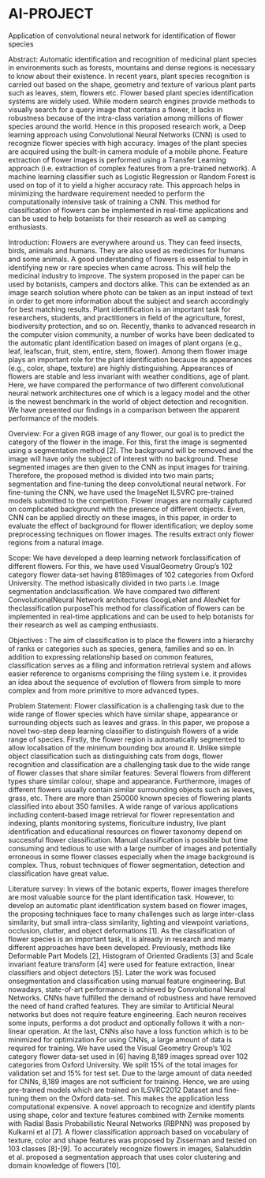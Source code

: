 # AI-PROJECT
Application of convolutional neural network  for identification of flower species

Abstract: Automatic identification and recognition of medicinal plant species in environments such as forests, mountains and dense regions is necessary to know about their existence. In recent years, plant species recognition is carried out based on the shape, geometry and texture of various plant parts such as leaves, stem, flowers etc. Flower based plant species identification systems are widely used. While modern search engines provide methods to visually search for a query image that contains a flower, it lacks in robustness because of the intra-class variation among millions of flower species around the world. Hence in this proposed research work, a Deep learning approach using Convolutional Neural Networks (CNN) is used to recognize flower species with high accuracy. Images of the plant species are acquired using the built-in camera module of a mobile phone. Feature extraction of flower images is performed using a Transfer Learning approach (i.e. extraction of complex features from a pre-trained network). A machine learning classifier such as Logistic Regression or Random Forest is used on top of it to yield a higher accuracy rate. This approach helps in minimizing the hardware requirement needed to perform the computationally intensive task of training a CNN. This method for classification of flowers can be implemented in real-time applications and can be used to help botanists for their research as well as camping enthusiasts.

Introduction: Flowers are everywhere around us. They can feed insects, birds, animals and humans. They are also used as medicines for humans and some animals. A good understanding of flowers is essential to help in identifying new or rare species when came across. This will help the medicinal industry to improve. The system proposed in the paper can be used by botanists, campers and doctors alike. This can be extended as an image search solution where photo can be taken as an input instead of text in order to get more information about the subject and search accordingly for best matching results.
Plant identification is an important task for researchers, students, and practitioners in field of the agriculture, forest, biodiversity protection, and so on. Recently, thanks to advanced research in the computer vision community, a number of works have been dedicated to the automatic plant identification based on images of plant organs (e.g., leaf, leafscan, fruit, stem, entire, stem, flower). Among them flower image plays an important role for the plant identification because its appearances (e.g., color, shape, texture) are highly distinguishing. Appearances of flowers are stable and less invariant with weather conditions, age of plant. 
Here, we have compared the performance of two different convolutional neural network architectures one of which is a legacy model and the other is the newest benchmark in the world of object detection and recognition. We have presented our findings in a comparison between the apparent performance of the models.

Overview: For a given RGB image of any flower, our goal is to predict the category of the flower in the image. For this, first the image is segmented using a segmentation method [2]. The background will be removed and the image will have only the subject of interest with no background. These segmented images are then given to the CNN as input images for training. Therefore, the proposed method is divided into two main parts; segmentation and fine-tuning the deep convolutional neural network. For fine-tuning the CNN, we have used the ImageNet ILSVRC pre-trained models submitted to the competition.
Flower images are normally captured on complicated background with the presence of different objects. Even, CNN can be applied directly on these images, in this paper, in order to evaluate the effect of background for flower identification; we deploy some preprocessing techniques on flower images. The results extract only flower regions from a natural image. 

Scope: We have  developed  a  deep  learning  network  forclassification of  different  flowers. For  this, we  have  used  VisualGeometry  Group’s  102  category  flower  data-set  having  8189images of  102  categories  from  Oxford University. The method isbasically  divided  in  two  parts  i.e.  Image  segmentation  andclassification.  We  have  compared  two  different  ConvolutionalNeural  Network  architectures  GoogLeNet  and  AlexNet  for  theclassification  purposeThis method for classification of flowers  can  be  implemented  in  real-time  applications  and  can  be  used  to  help  botanists  for  their research as well as camping enthusiasts. 

Objectives : The aim of classification is to place the flowers into a hierarchy of ranks or categories such as species, genera, families and so on. In addition to expressing relationship based on common features, classification serves as a filing and information retrieval system and allows easier reference to organisms comprising the filing system i.e. it provides an idea about the sequence of evolution of flowers from simple to more complex and from more primitive to more advanced types.

Problem Statement: Flower classification is a challenging task due to the wide range of flower species which have similar shape, appearance or surrounding objects such as leaves and grass. In this paper, we propose a novel two-step deep learning classifier to distinguish flowers of a wide range of species. Firstly, the flower region is automatically segmented to allow localisation of the minimum bounding box around it.
Unlike simple object classification such as distinguishing cats from dogs, flower recognition and classification are a challenging task due to the wide range of flower classes that share similar features: Several flowers from different types share similar colour, shape and appearance. Furthermore, images of different flowers usually contain similar surrounding objects such as leaves, grass, etc. There are more than 250000 known species of flowering plants classified into about 350 families.
A wide range of various applications including content-based image retrieval for flower representation and indexing, plants monitoring systems, floriculture industry, live plant identification and educational resources on flower taxonomy depend on successful flower classification. Manual classification is possible but time consuming and tedious to use with a large number of images and potentially erroneous in some flower classes especially when the image background is complex. Thus, robust techniques of flower segmentation, detection and classification have great value.

Literature survey:
In views of the botanic experts, flower images therefore are most valuable source for the plant identification task. However, to develop an automatic plant identification system based on flower images, the proposing techniques face to many challenges such as large inter-class similarity, but small intra-class similarity, lighting and viewpoint variations, occlusion, clutter, and object deformations [1].
As the classification of flower species is an important task, it is already in research and many different approaches have been developed. Previously, methods like Deformable Part Models [2], Histogram of Oriented Gradients [3] and Scale invariant feature transform [4] were used for feature extraction, linear classifiers and object detectors [5]. 
Later the work was focused onsegmentation and classification using manual feature engineering. But nowadays, state-of-art performance is achieved by Convolutional Neural Networks. CNNs have fulfilled the demand of robustness and have removed the need of hand crafted features. They are similar to Artificial Neural networks but does not require feature engineering. Each neuron receives some inputs, performs a dot product and optionally follows it with a non-linear operation. At the last, CNNs also have a loss function which is to be minimized for optimization.For using CNNs, a large amount of data is required for training. 
We have used the Visual Geometry Group’s 102 category flower data-set used in [6] having 8,189 images spread over 102 categories from Oxford University. We split 15% of the total images for validation set and 15% for test set. Due to the large amount of data needed for CNNs, 8,189 images are not sufficient for training. Hence, we are using pre-trained models which are trained on ILSVRC2012 Dataset and fine-tuning them on the Oxford data-set. This makes the application less computational expensive.
A novel approach to recognize and identify plants using shape, color and texture features combined with Zernike moments with Radial Basis Probabilistic Neural Networks (RBPNN) was proposed by Kulkarni et al [7]. A flower classification approach based on vocabulary of texture, color and shape features was proposed by Zisserman and tested on 103 classes [8]-[9]. To accurately recognize flowers in images, Salahuddin et al. proposed a segmentation approach that uses color clustering and domain knowledge of flowers [10].

